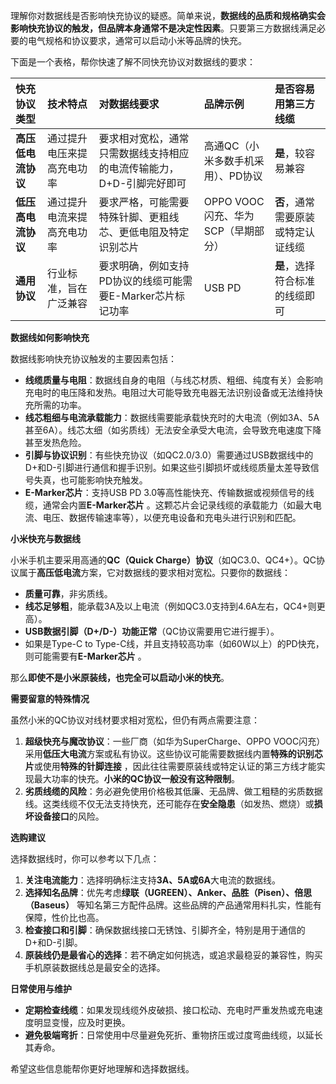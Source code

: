 理解你对数据线是否影响快充协议的疑惑。简单来说，**数据线的品质和规格确实会影响快充协议的触发，但品牌本身通常不是决定性因素**。只要第三方数据线满足必要的电气规格和协议要求，通常可以启动小米等品牌的快充。

下面是一个表格，帮你快速了解不同快充协议对数据线的要求：

| 快充协议类型	 | 技术特点	 | 对数据线要求	 | 品牌示例	 | 是否容易用第三方线缆 |
| :--- | :--- | :--- | :--- | :--- |
| **高压低电流协议**	 | 通过提升电压来提高充电功率	 | 要求相对宽松，通常只需数据线支持相应的电流传输能力，D+D-引脚完好即可	 | 高通QC（小米多数手机采用）、PD协议	 | **是**，较容易兼容 |
| **低压高电流协议**	 | 通过提升电流来提高充电功率	 | 要求严格，可能需要特殊针脚、更粗线芯、更低电阻及特定识别芯片	 | OPPO VOOC闪充、华为SCP（早期部分）	 | **否**，通常需要原装或特定认证线缆 |
| **通用协议**	 | 行业标准，旨在广泛兼容	 | 要求明确，例如支持PD协议的线缆可能需要E-Marker芯片标记功率	 | USB PD	 | **是**，选择符合标准的线缆即可 |

 **数据线如何影响快充**

数据线影响快充协议触发的主要因素包括：

*   **线缆质量与电阻**：数据线自身的电阻（与线芯材质、粗细、纯度有关）会影响充电时的电压降和发热。电阻过大可能导致充电器无法识别设备或无法维持快充所需的功率。
*   **线芯粗细与电流承载能力**：数据线需要能承载快充时的大电流（例如3A、5A甚至6A）。线芯太细（如劣质线）无法安全承受大电流，会导致充电速度下降甚至发热危险。
*   **引脚与协议识别**：有些快充协议（如QC2.0/3.0）需要通过USB数据线中的D+和D-引脚进行通信和握手识别。如果这些引脚损坏或线缆质量太差导致信号失真，也可能影响快充触发。
*   **E-Marker芯片**：支持USB PD 3.0等高性能快充、传输数据或视频信号的线缆，通常会内置**E-Marker芯片** 。这颗芯片会记录线缆的承载能力（如最大电流、电压、数据传输速率等），以便充电设备和充电头进行识别和匹配。

 **小米快充与数据线**

小米手机主要采用高通的**QC（Quick Charge）协议**（如QC3.0、QC4+）。QC协议属于**高压低电流**方案，它对数据线的要求相对宽松。只要你的数据线：
*   **质量可靠**，非劣质线。
*   **线芯足够粗**，能承载3A及以上电流（例如QC3.0支持到4.6A左右，QC4+则更高）。
*   **USB数据引脚（D+/D-）功能正常**（QC协议需要用它进行握手）。
*   如果是Type-C to Type-C线，并且支持较高功率（如60W以上）的PD快充，则可能需要有**E-Marker芯片** 。

那么**即使不是小米原装线，也完全可以启动小米的快充**。

 **需要留意的特殊情况**

虽然小米的QC协议对线材要求相对宽松，但仍有两点需要注意：

1.  **超级快充与魔改协议**：一些厂商（如华为SuperCharge、OPPO VOOC闪充）采用**低压大电流**方案或私有协议。这些协议可能需要数据线内置**特殊的识别芯片**或使用**特殊的针脚连接** ，因此往往需要原装线或特定认证的第三方线才能实现最大功率的快充。**小米的QC协议一般没有这种限制**。
2.  **劣质线缆的风险**：务必避免使用价格极其低廉、无品牌、做工粗糙的劣质数据线。这类线缆不仅无法支持快充，还可能存在**安全隐患**（如发热、燃烧）或**损坏设备接口**的风险。

 **选购建议**

选择数据线时，你可以参考以下几点：

1.  **关注电流能力**：选择明确标注支持**3A、5A或6A**大电流的数据线。
2.  **选择知名品牌**：优先考虑**绿联（UGREEN）、Anker、品胜（Pisen）、倍思（Baseus）** 等知名第三方配件品牌。这些品牌的产品通常用料扎实，性能有保障，性价比也高。
3.  **检查接口和引脚**：确保数据线接口无锈蚀、引脚齐全，特别是用于通信的D+和D-引脚。
4.  **原装线仍是最省心的选择**：若不确定如何挑选，或追求最稳妥的兼容性，购买手机原装数据线总是最安全的选择。

 **日常使用与维护**

*   **定期检查线缆**：如果发现线缆外皮破损、接口松动、充电时严重发热或充电速度明显变慢，应及时更换。
*   **避免极端弯折**：日常使用中尽量避免死折、重物挤压或过度弯曲线缆，以延长其寿命。

希望这些信息能帮你更好地理解和选择数据线。